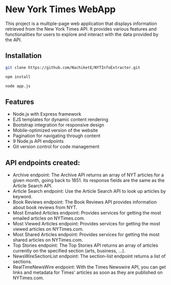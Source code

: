 # New York Times WebApp

This project is a multiple-page web application that displays information retrieved from the New York Times API. It provides various features and functionalities for users to explore and interact with the data provided by the API.

## Installation

```bash
git clone https://github.com/NachiketE/NYTInfoExtracter.git
```
```bash
npm install
```
```bash
node app.js
```
## Features

- Node.js with Express framework
- EJS templates for dynamic content rendering
- Bootstrap integration for responsive design
- Mobile-optimized version of the website
- Pagination for navigating through content
- 9 Node.js API endpoints
- Git version control for code management

## API endpoints created:
- Archive endpoint: The Archive API returns an array of NYT articles for a given month, going back to 1851. Its response fields are the same as the Article Search API. 
- Article Search endpoint: Use the Article Search API to look up articles by keyword. 
- Book Reviews endpoint: The Book Reviews API provides information about book reviews from NYT.
- Most Emailed Articles endpoint: 
Provides services for getting the most emailed articles on NYTimes.com.
- Most Viewed Articles endpoint: 
Provides services for getting the most viewed articles on NYTimes.com.
- Most Shared Articles endpoint: 
Provides services for getting the most shared articles on NYTimes.com.
- Top Stories endpoint: The Top Stories API returns an array of articles currently on the specified section (arts, business, ...).
- NewsWireSectionList endpoint: The section-list endpoint returns a list of sections.
- RealTimeNewsWire endpoint: With the Times Newswire API, you can get links and metadata for Times' articles as soon as they are published on NYTimes.com. 



